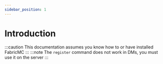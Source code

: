 ```yaml
---
sidebar_position: 1
---
```


# Introduction

:::caution
  This documentation assumes you know how to or have installed FabricMC
:::
:::note
  The `register` command does not work in DMs, you must use it on the server
:::
